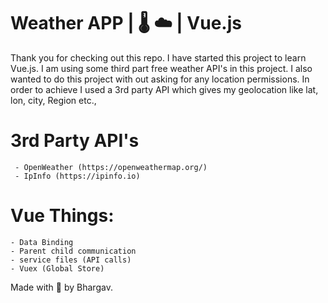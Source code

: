 # Weather APP | 🌡 ☁ | Vue.js

Thank you for checking out this repo. I have started this project to learn Vue.js. 
I am using some third part free weather API's in this project. I also wanted to do
this project with out asking for any location permissions. In order to achieve I used
a 3rd party API which gives my geolocation like lat, lon, city, Region etc.,

# 3rd Party API's
     - OpenWeather (https://openweathermap.org/)
     - IpInfo (https://ipinfo.io)


# Vue Things:

    - Data Binding
    - Parent child communication
    - service files (API calls)
    - Vuex (Global Store)


Made with 💖 by Bhargav.